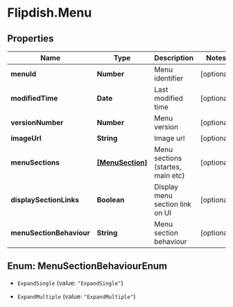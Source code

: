 # Flipdish.Menu

## Properties
Name | Type | Description | Notes
------------ | ------------- | ------------- | -------------
**menuId** | **Number** | Menu identifier | [optional] 
**modifiedTime** | **Date** | Last modified time | [optional] 
**versionNumber** | **Number** | Menu version | [optional] 
**imageUrl** | **String** | Image url | [optional] 
**menuSections** | [**[MenuSection]**](MenuSection.md) | Menu sections (startes, main etc) | [optional] 
**displaySectionLinks** | **Boolean** | Display menu section link on UI | [optional] 
**menuSectionBehaviour** | **String** | Menu section behaviour | [optional] 


<a name="MenuSectionBehaviourEnum"></a>
## Enum: MenuSectionBehaviourEnum


* `ExpandSingle` (value: `"ExpandSingle"`)

* `ExpandMultiple` (value: `"ExpandMultiple"`)




